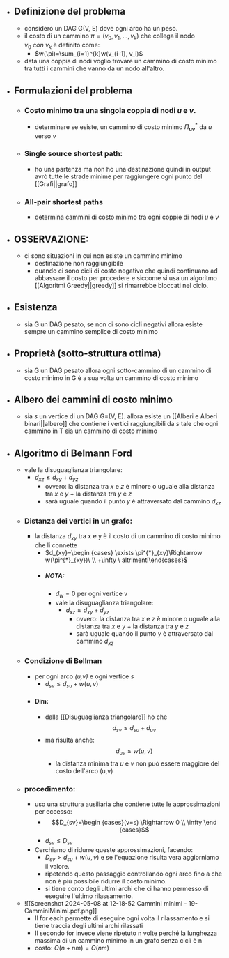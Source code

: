 - ## Definizione del problema
	- considero un DAG G(V, E) dove ogni arco ha un peso.
	- il costo di un cammino $\pi=(v_{0},v_{1},...,v_k)$ che collega il nodo $v_{0} \ con\  v_k$ è definito come:
		- $w(\pi)=\sum_{i=1}^{k}w(v_{i-1}, v_i)$
	- data una coppia di nodi voglio trovare un cammino di costo minimo tra tutti i cammini che vanno da un nodo all'altro.
- ## Formulazioni del problema
	- ### Costo minimo tra una singola coppia di nodi _u_ e _v_.
		- determinare se esiste, un cammino di costo minimo $\Pi_{\mathbf{uv}}^*$ da _u_ verso _v_ 
	- ### Single source shortest path: 
		- ho una partenza ma non ho una destinazione quindi in output avrò tutte le strade minime per raggiungere ogni punto del [[Grafi||grafo]]
	- ### All-pair shortest paths
		- determina cammini di costo minimo tra ogni coppie di nodi _u_ e _v_
- ## OSSERVAZIONE:
	- ci sono situazioni in cui non esiste un cammino minimo
		- destinazione non raggiungibile
		- quando ci sono cicli di costo negativo che quindi continuano ad abbassare il costo per procedere e siccome si usa un algoritmo [[Algoritmi Greedy||greedy]] si rimarrebbe bloccati nel ciclo. 
- ## Esistenza
	- sia G un DAG pesato, se non ci sono cicli negativi allora esiste sempre un cammino semplice di costo minimo 
- ## Proprietà (sotto-struttura ottima)
	- sia G un DAG pesato allora ogni sotto-cammino di un cammino di costo minimo in G è a sua volta un cammino di costo minimo
- ## Albero dei cammini di costo minimo
	- sia _s_ un vertice di un DAG G=(V, E). allora esiste un [[Alberi e Alberi binari||albero]] che contiene i vertici raggiungibili da _s_ tale che ogni cammino in T sia un cammino di costo minimo
- ## Algoritmo di Belmann Ford
	- vale la disuguaglianza triangolare:
		- $d_{xz}\leq d_{xy}+d_{yz}$ 
			- ovvero: la distanza tra _x_ e _z_ è minore o uguale alla distanza tra _x_ e _y_ + la distanza tra _y_ e _z_ 
			- sarà uguale quando il punto _y_ è attraversato dal cammino $d_{xz}$ 
	- ### Distanza dei vertici in un grafo:
		- la distanza $d_{xy}$ tra x e y è il costo di un cammino di costo minimo che li connette
			- $d_{xy}=\begin {cases} \exists \pi^{*}_{xy}\Rightarrow  w(\pi^{*}_{xy})\ \\ +\infty \ altrimenti\end{cases}$ 
			- ##### NOTA: 
				- $d_w=0$ per ogni vertice v
				- vale la disuguaglianza triangolare:
					- $d_{xz}\leq d_{xy}+d_{yz}$ 
						- ovvero: la distanza tra _x_ e _z_ è minore o uguale alla distanza tra _x_ e _y_ + la distanza tra _y_ e _z_ 
						- sarà uguale quando il punto _y_ è attraversato dal cammino $d_{xz}$ 
	- ### Condizione di Bellman
		- per ogni arco _(u,v)_ e ogni vertice _s_
			- $d_{sv}\leq d_{su}+w(u,v)$
		- #### Dim:
			- dalla [[Disuguaglianza triangolare]] ho che $$d_{sv}\leq d_{su}+d_{uv}$$
			- ma risulta anche: $$d_{uv}\leq w(u,v)$$
				- la distanza minima tra _u_ e _v_ non può essere maggiore del costo dell'arco (u,v)
	- ### procedimento:
		- uso una struttura ausiliaria che contiene tutte le approssimazioni per eccesso:
			- $$D_{sv}=\begin {cases}(v=s) \Rightarrow 0 \\ \infty \end {cases}$$
			- $d_{sv}\leq D_{sv}$ 
		- Cerchiamo di ridurre queste approssimazioni, facendo:
			- $D_{sv}> d_{su}+w(u,v)$  e se l'equazione risulta vera aggiorniamo il valore. 
			- ripetendo questo passaggio controllando ogni arco fino a che non è più possibile ridurre il costo minimo. 
			- si tiene conto degli ultimi archi che ci hanno permesso di eseguire l'ultimo rilassamento.
	- ![[Screenshot 2024-05-08 at 12-18-52 Cammini minimi - 19-CamminiMinimi.pdf.png]]
		- Il for each permette di eseguire ogni volta il rilassamento e si tiene traccia degli ultimi archi rilassati
		- Il secondo for invece viene ripetuto n volte perché la lunghezza massima di un cammino minimo in un grafo senza cicli è n
		- costo: $O(n+nm)=O(nm)$ 